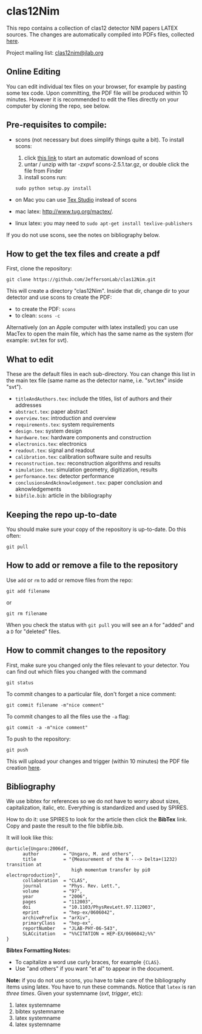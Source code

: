 # clas12Nim

This repo contains a collection of clas12 detector NIM papers LATEX sources.
The changes are automatically compiled into PDFs files, collected [here](http://clasweb.jlab.org/12gev/nims/?C=M;O=D).

Project mailing list: <clas12nim@jlab.org>

Online Editing
--------------

You can edit individual tex files on your browser, for example by pasting some tex code. Upon committing, the PDF file will be produced within 10 minutes. However it is recommended to edit the files directly on your computer by cloning the repo, see below.


Pre-requisites to compile:
--------------------------

- scons (not necessary but does simplify things quite a bit). To install scons: 
  
  1. click [this link](https://sourceforge.net/projects/scons/files/scons/2.5.1/scons-2.5.1.tar.gz/download) to start an automatic download of scons
  2. untar / unzip with tar -zxpvf scons-2.5.1.tar.gz, or double click the file from Finder
  3. install scons run:
  
   ```sudo python setup.py install```

- on Mac you can use [Tex Studio](https://www.texstudio.org) instead of scons
- mac latex:  http://www.tug.org/mactex/. 
- linux latex: you may need to `sudo apt-get install texlive-publishers`

If you do not use scons, see the notes on bibliography below.


How to get the tex files and create a pdf
------------------------------------------

First, clone the repository: 

```git clone https://github.com/JeffersonLab/clas12Nim.git```

This will create a directory "clas12Nim". Inside that dir, change dir to your detector and use scons to create the PDF:

- to create the PDF: ```scons```
- to clean:  ```scons -c```

Alternatively (on an Apple computer with latex installed) you can use MacTex to open the main file, which has the same name as the system (for example: svt.tex for svt).

What to edit
------------

These are the default files in each sub-directory. You can change this list in the main tex file (same name as the detector name, i.e. "svt.tex" inside "svt").

- `titleAndAuthors.tex`: include the titles, list of authors and their addresses
- `abstract.tex`: paper abstract 
- `overview.tex`: introduction and overview
- `requirements.tex`: system requirements
- `design.tex`: system design
- `hardware.tex`: hardware components and construction
- `electronics.tex`: electronics
- `readout.tex`: signal and readout
- `calibration.tex`: calibration software suite and results
- `reconstruction.tex`: reconstruction algorithms and results
- `simulation.tex`: simulation geometry, digitization, results
- `performance.tex`: detector performance
- `conclusionsAndAcknowledgement.tex`: paper conclusion and aknowledgements
- `bibfile.bib`: article in the bibliography


Keeping the repo up-to-date
---------------------------

You should make sure your copy of the repository is up-to-date. Do this often:

`git pull`

How to add or remove a file to the repository
---------------------------------------------

Use `add` or `rm` to add or remove files from the repo:

`git add filename`

or

`git rm filename`

When you check the status with `git pull` you will see an `A` for "added" and a `D` for "deleted" files.


How to commit changes to the repository
---------------------------------------

First, make sure you changed only the files relevant to your detector. You can find out which files you changed with the command

`git status`

To commit changes to a particular file, don't forget a nice comment:

`git commit filename -m"nice comment"`

To commit changes to all the files use the `-a` flag:

`git commit -a -m"nice comment"`


To push to the repository:

`git push`

This will upload your changes and trigger (within 10 minutes) the PDF file creation [here](http://clasweb.jlab.org/12gev/nims/?C=M;O=D).

Bibliography
------------

We use bibtex for references so we do not have to worry about sizes, capitalization, italic, etc. Everything is standardized and used by SPIRES.

How to do it: use SPIRES to look for the article then click the **BibTex** link. Copy and paste the result to the file bibfile.bib. 

It will look like this:

```
@article{Ungaro:2006df,
      author         = "Ungaro, M. and others",
      title          = "{Measurement of the N ---> Delta+(1232) transition at
                        high momentum transfer by pi0 electroproduction}",
      collaboration  = "CLAS",
      journal        = "Phys. Rev. Lett.",
      volume         = "97",
      year           = "2006",
      pages          = "112003",
      doi            = "10.1103/PhysRevLett.97.112003",
      eprint         = "hep-ex/0606042",
      archivePrefix  = "arXiv",
      primaryClass   = "hep-ex",
      reportNumber   = "JLAB-PHY-06-543",
      SLACcitation   = "%%CITATION = HEP-EX/0606042;%%"
}

```
**Bibtex Formatting Notes:** 

 - To capitalize a word use curly braces, for example ```{CLAS}```.
 - Use "and others" if you want "et al" to appear in the document.

**Note:** if you do not use scons, you have to take care of the bibliography items using latex. You have to run these commands. Notice that ```latex``` is ran *three times*. Given your systemname (*svt*, *trigger*, etc):

1. latex systemname
2. bibtex systemname
3. latex systemname
4. latex systemname



